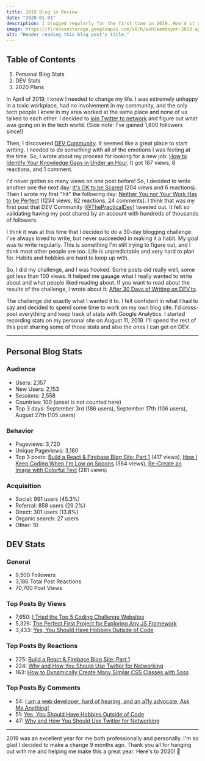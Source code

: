 ```yaml
---
title: 2019 Blog in Review
date: "2020-01-01"
description: I blogged regularly for the first time in 2019. How'd it go?
image: https://firebasestorage.googleapis.com/v0/b/ashleemboyer-2018.appspot.com/o/images%2F2020%2F01%2F2019-review.png?alt=media&token=1125950d-2ca8-4427-b8dc-382683c3f749
alt: "Header reading this blog post's title."
---
```


## Table of Contents

1. Personal Blog Stats
2. DEV Stats
3. 2020 Plans

In April of 2019, I knew I needed to change my life. I was extremely unhappy in a toxic workplace, had no involvement in my community, and the only tech people I knew in my area worked at the same place and none of us talked to each other. I decided to [join Twitter to network](https://ashleemboyer.com/why-and-how-you-should-use-twitter-for-networking) and figure out what was going on in the tech world. (Side note: I've gained 1,800 followers since!)

Then, I discovered [DEV Community](https://dev.to). It seemed like a great place to start writing. I needed to do _something_ with all of the emotions I was feeling at the time. So, I wrote about my process for looking for a new job: [How to Identify Your Knowledge Gaps in Under an Hour](https://ashleemboyer.com/how-to-identify-your-knowledge-gaps-in-under-an-hour). It got 187 views, 8 reactions, and 1 comment.

I'd never gotten so many views on one post before! So, I decided to write another one the next day: [It's OK to be Scared](https://ashleemboyer.com/it-s-ok-to-be-scared) (204 views and 6 reactions). Then I wrote my first "hit" the following day: [Neither You nor Your Work Has to be Perfect](neither-you-nor-your-work-has-to-be-perfect) (1234 views, 82 reactions, 24 comments). I think that was my first post that DEV Community ([@ThePracticalDev](https://twitter.com/ThePracticalDev)) tweeted out. It felt so validating having my post shared by an account with hundreds of thousands of followers.

I think it was at this time that I decided to do a 30-day blogging challenge. I've always loved to write, but never succeeded in making it a habit. My goal was to write regularly. This is something I'm still trying to figure out, and I think most other people are too. Life is unpredictable and very hard to plan for. Habits and hobbies are hard to keep up with.

So, I did my challenge, and I was hooked. Some posts did really well, some got less than 100 views. It helped me gauage what I really wanted to write about and what people liked reading about. If you want to read about the results of the challenge, I wrote about it: [After 30 Days of Writing on DEV.to](https://dev.to/ashleemboyer/after-30-days-of-writing-on-dev-to-a08).

The challenge did exactly what I wanted it to. I felt confident in what I had to say and decided to spend some time to work on my own blog site. I'd cross-post everything and keep track of stats with Google Analytics. I started recording stats on my personal site on August 11, 2019. I'll spend the rest of this post sharing some of those stats and also the ones I can get on DEV.

---

## Personal Blog Stats

### Audience

- Users: 2,157
- New Users: 2,153
- Sessions: 2,558
- Countries: 100 (unset is not counted here)
- Top 3 days: September 3rd (186 users), September 17th (106 users), August 27th (105 users)

### Behavior

- Pageviews: 3,720
- Unique Pageviews: 3,160
- Top 3 posts: [Build a React & Firebase Blog Site: Part 1](https://ashleemboyer.com/react-firebase-blog-01) (417 views), [How I Keep Coding When I'm Low on Spoons](https://ashleemboyer.com/how-i-keep-coding-when-i-m-low-on-spoons) (364 views), [Re-Create an Image with Colorful Text](https://ashleemboyer.com/re-create-an-image-with-colorful-text) (281 views)

### Acquisition

- Social: 991 users (45.3%)
- Referral: 858 users (29.2%)
- Direct: 301 users (13.8%)
- Organic search: 27 users
- Other: 10

## DEV Stats

### General

- 9,500 Followers
- 3,186 Total Post Reactions
- 70,700 Post Views

### Top Posts By Views

- 7,650: [I Tried the Top 5 Coding Challenge Websites](https://dev.to/ashleemboyer/i-tried-the-top-5-coding-challenge-websites-4lo9)
- 5,326: [The Perfect First Project for Exploring Any JS Framework](https://dev.to/ashleemboyer/the-perfect-first-project-for-exploring-any-js-framework-48ip)
- 3,433: [Yes, You Should Have Hobbies Outside of Code](https://dev.to/ashleemboyer/yes-you-should-have-hobbies-outside-of-code-4ao9)

### Top Posts By Reactions

- 225: [Build a React & Firebase Blog Site: Part 1](https://dev.to/ashleemboyer/build-a-react-firebase-blog-site-part-1-4gn0)
- 224: [Why and How You Should Use Twitter for Networking](https://dev.to/ashleemboyer/why-and-how-you-should-use-twitter-for-networking-357m)
- 163: [How to Dynamically Create Many Similar CSS Classes with Sass](https://dev.to/ashleemboyer/how-to-dynamically-create-many-similar-css-classes-with-sass-1538)

### Top Posts By Comments

- 54: [I am a web developer, hard of hearing, and an a11y advocate, Ask Me Anything!](https://dev.to/ashleemboyer/i-am-a-web-developer-hard-of-hearing-and-an-a11y-advocate-ask-me-anything-4f91)
- 51: [Yes, You Should Have Hobbies Outside of Code](https://dev.to/ashleemboyer/yes-you-should-have-hobbies-outside-of-code-4ao9)
- 47: [Why and How You Should Use Twitter for Networking](https://dev.to/ashleemboyer/why-and-how-you-should-use-twitter-for-networking-357m)

---

2019 was an excellent year for me both professionally and personally. I'm so glad I decided to make a change 9 months ago. Thank you all for hanging out with me and helping me make this a great year. Here's to 2020! 🎉
